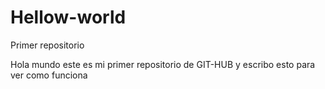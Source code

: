 # Hellow-world
Primer repositorio

Hola mundo este es mi primer repositorio de GIT-HUB 
y escribo esto para ver como funciona
